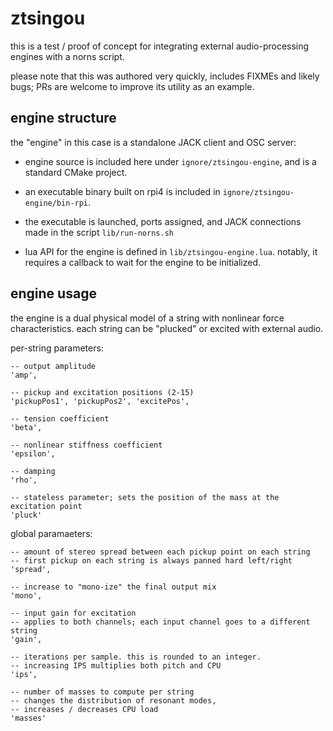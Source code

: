 # ztsingou

this is a test / proof of concept for integrating external audio-processing engines with a norns script. 

please note that this was authored very quickly, includes FIXMEs and likely bugs; PRs are welcome to improve its utility as an example. 

## engine structure

the "engine" in this case is a standalone JACK client and OSC server:
- engine source is included here under `ignore/ztsingou-engine`, and is a standard CMake project. 

- an executable binary built on rpi4 is included in `ignore/ztsingou-engine/bin-rpi`.

- the executable is launched, ports assigned, and JACK connections made in the script `lib/run-norns.sh`

- lua API for the engine is defined in `lib/ztsingou-engine.lua`. notably, it requires a callback to wait for the engine to be initialized.

## engine usage

the engine is a dual physical model of a string with nonlinear force characteristics. each string can be "plucked" or excited with external audio. 

per-string parameters:

```
-- output amplitude
'amp', 

-- pickup and excitation positions (2-15)
'pickupPos1', 'pickupPos2', 'excitePos', 

-- tension coefficient
'beta',

-- nonlinear stiffness coefficient
'epsilon', 

-- damping
'rho', 

-- stateless parameter; sets the position of the mass at the excitation point
'pluck'
```


global paramaeters:

```
-- amount of stereo spread between each pickup point on each string
-- first pickup on each string is always panned hard left/right
'spread', 

-- increase to "mono-ize" the final output mix
'mono', 

-- input gain for excitation
-- applies to both channels; each input channel goes to a different string
'gain',

-- iterations per sample. this is rounded to an integer. 
-- increasing IPS multiplies both pitch and CPU
'ips', 

-- number of masses to compute per string
-- changes the distribution of resonant modes,
-- increases / decreases CPU load
'masses'
```
